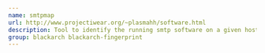 ```yaml
---
name: smtpmap
url: http://www.projectiwear.org/~plasmahh/software.html
description: Tool to identify the running smtp software on a given host.
group: blackarch blackarch-fingerprint
---
```


